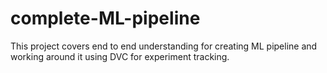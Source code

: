 # complete-ML-pipeline
This project covers end to end understanding for creating ML pipeline and working around it using DVC for experiment tracking.
